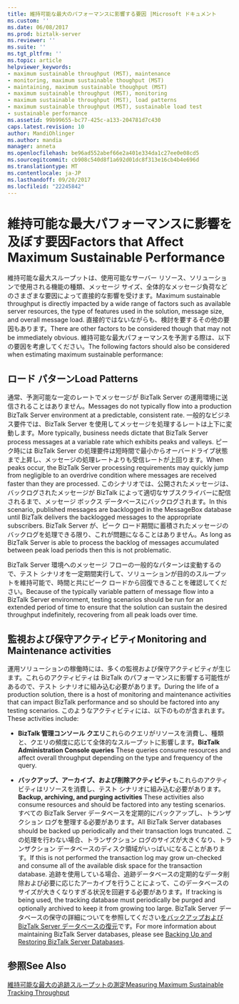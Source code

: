 ```yaml
---
title: 維持可能な最大のパフォーマンスに影響する要因 |Microsoft ドキュメント
ms.custom: ''
ms.date: 06/08/2017
ms.prod: biztalk-server
ms.reviewer: ''
ms.suite: ''
ms.tgt_pltfrm: ''
ms.topic: article
helpviewer_keywords:
- maximum sustainable throughput (MST), maintenance
- monitoring, maximum sustainable thoughput (MST)
- maintaining, maximum sustainable thoughput (MST)
- maximum sustainable throughput (MST), monitoring
- maximum sustainable throughput (MST), load patterns
- maximum sustainable throughput (MST), sustainable load test
- sustainable performance
ms.assetid: 99b99655-bc77-425c-a133-204781d7c430
caps.latest.revision: 10
author: MandiOhlinger
ms.author: mandia
manager: anneta
ms.openlocfilehash: be96ad552abef66e2a401e334da1c27ee0e08cd5
ms.sourcegitcommit: cb908c540d8f1a692d01dc8f313e16cb4b4e696d
ms.translationtype: MT
ms.contentlocale: ja-JP
ms.lasthandoff: 09/20/2017
ms.locfileid: "22245842"
---
```

# <a name="factors-that-affect-maximum-sustainable-performance"></a><span data-ttu-id="b9703-102">維持可能な最大パフォーマンスに影響を及ぼす要因</span><span class="sxs-lookup"><span data-stu-id="b9703-102">Factors that Affect Maximum Sustainable Performance</span></span>
<span data-ttu-id="b9703-103">維持可能な最大スループットは、使用可能なサーバー リソース、ソリューションで使用される機能の種類、メッセージ サイズ、全体的なメッセージ負荷などのさまざまな要因によって直接的な影響を受けます。</span><span class="sxs-lookup"><span data-stu-id="b9703-103">Maximum sustainable throughput is directly impacted by a wide range of factors such as available server resources, the type of features used in the solution, message size, and overall message load.</span></span> <span data-ttu-id="b9703-104">直接的ではないながらも、検討を要するその他の要因もあります。</span><span class="sxs-lookup"><span data-stu-id="b9703-104">There are other factors to be considered though that may not be immediately obvious.</span></span> <span data-ttu-id="b9703-105">維持可能な最大パフォーマンスを予測する際は、以下の要因を考慮してください。</span><span class="sxs-lookup"><span data-stu-id="b9703-105">The following factors should also be considered when estimating maximum sustainable performance:</span></span>  
  
## <a name="load-patterns"></a><span data-ttu-id="b9703-106">ロード パターン</span><span class="sxs-lookup"><span data-stu-id="b9703-106">Load Patterns</span></span>  
 <span data-ttu-id="b9703-107">通常、予測可能な一定のレートでメッセージが BizTalk Server の運用環境に送信されることはありません。</span><span class="sxs-lookup"><span data-stu-id="b9703-107">Messages do not typically flow into a production BizTalk Server environment at a predictable, consistent rate.</span></span> <span data-ttu-id="b9703-108">一般的なビジネス要件では、BizTalk Server を使用してメッセージを処理するレートは上下に変動します。</span><span class="sxs-lookup"><span data-stu-id="b9703-108">More typically, business needs dictate that BizTalk Server process messages at a variable rate which exhibits peaks and valleys.</span></span> <span data-ttu-id="b9703-109">ピーク時には BizTalk Server の処理要件は短時間で最小からオーバードライブ状態まで上昇し、メッセージの処理レートよりも受信レートが上回ります。</span><span class="sxs-lookup"><span data-stu-id="b9703-109">When peaks occur, the BizTalk Server processing requirements may quickly jump from negligible to an overdrive condition where messages are received faster than they are processed.</span></span> <span data-ttu-id="b9703-110">このシナリオでは、公開されたメッセージは、バックログされたメッセージが BizTalk によって適切なサブスクライバーに配信されるまで、メッセージ ボックス データベースにバックログされます。</span><span class="sxs-lookup"><span data-stu-id="b9703-110">In this scenario, published messages are backlogged in the MessageBox database until BizTalk delivers the backlogged messages to the appropriate subscribers.</span></span> <span data-ttu-id="b9703-111">BizTalk Server が、ピーク ロード期間に蓄積されたメッセージのバックログを処理できる限り、これが問題になることはありません。</span><span class="sxs-lookup"><span data-stu-id="b9703-111">As long as BizTalk Server is able to process the backlog of messages accumulated between peak load periods then this is not problematic.</span></span>  
  
 <span data-ttu-id="b9703-112">BizTalk Server 環境へのメッセージ フローの一般的なパターンは変動するので、テスト シナリオを一定期間実行して、ソリューションが目的のスループットを維持可能で、時間と共にピーク ロードから回復できることを確認してください。</span><span class="sxs-lookup"><span data-stu-id="b9703-112">Because of the typically variable pattern of message flow into a BizTalk Server environment, testing scenarios should be run for an extended period of time to ensure that the solution can sustain the desired throughput indefinitely, recovering from all peak loads over time.</span></span>  
  
## <a name="monitoring-and-maintenance-activities"></a><span data-ttu-id="b9703-113">監視および保守アクティビティ</span><span class="sxs-lookup"><span data-stu-id="b9703-113">Monitoring and Maintenance activities</span></span>  
 <span data-ttu-id="b9703-114">運用ソリューションの稼働時には、多くの監視および保守アクティビティが生じます。これらのアクティビティは BizTalk のパフォーマンスに影響する可能性があるので、テスト シナリオに組み込む必要があります。</span><span class="sxs-lookup"><span data-stu-id="b9703-114">During the life of a production solution, there is a host of monitoring and maintenance activities that can impact BizTalk performance and so should be factored into any testing scenarios.</span></span> <span data-ttu-id="b9703-115">このようなアクティビティには、以下のものが含まれます。</span><span class="sxs-lookup"><span data-stu-id="b9703-115">These activities include:</span></span>  
  
-   <span data-ttu-id="b9703-116">**BizTalk 管理コンソール クエリ**これらのクエリがリソースを消費し、種類と、クエリの頻度に応じて全体的なスループットに影響します。</span><span class="sxs-lookup"><span data-stu-id="b9703-116">**BizTalk Administration Console queries** These queries consume resources and affect overall throughput depending on the type and frequency of the query.</span></span>  
  
-   <span data-ttu-id="b9703-117">**バックアップ、アーカイブ、および削除アクティビティ**もこれらのアクティビティはリソースを消費し、テスト シナリオに組み込む必要があります。</span><span class="sxs-lookup"><span data-stu-id="b9703-117">**Backup, archiving, and purging activities** These activities also consume resources and should be factored into any testing scenarios.</span></span> <span data-ttu-id="b9703-118">すべての BizTalk Server データベースを定期的にバックアップし、トランザクション ログを整理する必要があります。</span><span class="sxs-lookup"><span data-stu-id="b9703-118">All BizTalk Server databases should be backed up periodically and their transaction logs truncated.</span></span> <span data-ttu-id="b9703-119">この処理を行わない場合、トランザクション ログのサイズが大きくなり、トランザクション データベースのディスク領域がいっぱいになることがあります。</span><span class="sxs-lookup"><span data-stu-id="b9703-119">If this is not performed the transaction log may grow un-checked and consume all of the available disk space for the transaction database.</span></span> <span data-ttu-id="b9703-120">追跡を使用している場合、追跡データベースの定期的なデータ削除および必要に応じたアーカイブを行うことによって、このデータベースのサイズが大きくなりすぎる状況を回避する必要があります。</span><span class="sxs-lookup"><span data-stu-id="b9703-120">If tracking is being used, the tracking database must periodically be purged and optionally archived to keep it from growing too large.</span></span> <span data-ttu-id="b9703-121">BizTalk Server データベースの保守の詳細についてを参照してください[をバックアップおよび BizTalk Server データベースの復元](../core/backing-up-and-restoring-biztalk-server-databases.md)です。</span><span class="sxs-lookup"><span data-stu-id="b9703-121">For more information about maintaining BizTalk Server databases, please see [Backing Up and Restoring BizTalk Server Databases](../core/backing-up-and-restoring-biztalk-server-databases.md).</span></span>  
  
## <a name="see-also"></a><span data-ttu-id="b9703-122">参照</span><span class="sxs-lookup"><span data-stu-id="b9703-122">See Also</span></span>  
 [<span data-ttu-id="b9703-123">維持可能な最大の追跡スループットの測定</span><span class="sxs-lookup"><span data-stu-id="b9703-123">Measuring Maximum Sustainable Tracking Throughput</span></span>](../core/measuring-maximum-sustainable-tracking-throughput.md)